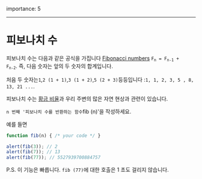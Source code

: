 importance: 5

---
# 피보나치 수

피보나치 수는 다음과 같은 공식을 가집니다 [Fibonacci numbers](https://en.wikipedia.org/wiki/Fibonacci_number) 
<code>F<sub>n</sub> = F<sub>n-1</sub> + F<sub>n-2</sub></code>. 즉, 다음 숫자는 앞의 두 숫자의 합계입니다.

처음 두 숫자는`1`,`2 (1 + 1)`,`3 (1 + 2)`,`5 (2 + 3)`등등입니다 :`1, 1, 2, 3, 5 , 8, 13, 21 ...`.

피보나치 수는 [황금 비율](https://en.wikipedia.org/wiki/Golden_ratio)과 우리 주변의 많은 자연 현상과 관련이 있습니다.

`n 번째 '피보나치 수를 반환하는 함수`fib (n)'을 작성하세요.

예를 들면

```js
function fib(n) { /* your code */ }

alert(fib(3)); // 2
alert(fib(7)); // 13
alert(fib(77)); // 5527939700884757
```

P.S. 이 기능은 빠릅니다. `fib (77)`에 대한 호출은 1 초도 걸리지 않습니다.
